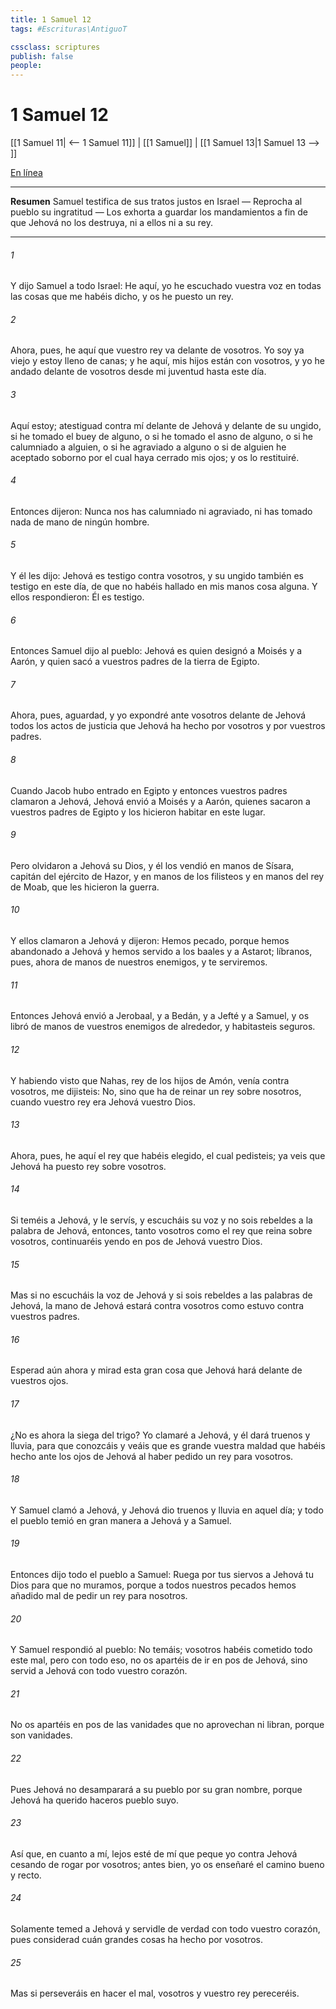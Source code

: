 ```yaml
---
title: 1 Samuel 12
tags: #Escrituras\AntiguoT

cssclass: scriptures
publish: false
people:
---
```


# 1 Samuel 12
[[1 Samuel 11| <-- 1 Samuel 11]] | [[1 Samuel]] | [[1 Samuel 13|1 Samuel 13 --> ]]

[En línea](https://churchofjesuschrist.org/study/scriptures/ot/1-sam/12?lang=spa)

---
__Resumen__
Samuel testifica de sus tratos justos en Israel — Reprocha al pueblo su ingratitud — Los exhorta a guardar los mandamientos a fin de que Jehová no los destruya, ni a ellos ni a su rey.

---
###### 1 
Y dijo Samuel a todo Israel: He aquí, yo he escuchado vuestra voz en todas las cosas que me habéis dicho, y os he puesto un rey.

###### 2 
Ahora, pues, he aquí que vuestro rey va delante de vosotros. Yo soy ya viejo y estoy lleno de canas; y he aquí, mis hijos están con vosotros, y yo he andado delante de vosotros desde mi juventud hasta este día.

###### 3 
Aquí estoy; atestiguad contra mí delante de Jehová y delante de su ungido, si he tomado el buey de alguno, o si he tomado el asno de alguno, o si he calumniado a alguien, o si he agraviado a alguno o si de alguien he aceptado soborno por el cual haya cerrado mis ojos; y os lo restituiré.

###### 4 
Entonces dijeron: Nunca nos has calumniado ni agraviado, ni has tomado nada de mano de ningún hombre.

###### 5 
Y él les dijo: Jehová es testigo contra vosotros, y su ungido también es testigo en este día, de que no habéis hallado en mis manos cosa alguna. Y ellos respondieron: Él es testigo.

###### 6 
Entonces Samuel dijo al pueblo: Jehová es quien designó a Moisés y a Aarón, y quien sacó a vuestros padres de la tierra de Egipto.

###### 7 
Ahora, pues, aguardad, y yo expondré ante vosotros delante de Jehová todos los actos de justicia que Jehová ha hecho por vosotros y por vuestros padres.

###### 8 
Cuando Jacob hubo entrado en Egipto y entonces vuestros padres clamaron a Jehová, Jehová envió a Moisés y a Aarón, quienes sacaron a vuestros padres de Egipto y los hicieron habitar en este lugar.

###### 9 
Pero olvidaron a Jehová su Dios, y él los vendió en manos de Sísara, capitán del ejército de Hazor, y en manos de los filisteos y en manos del rey de Moab, que les hicieron la guerra.

###### 10 
Y ellos clamaron a Jehová y dijeron: Hemos pecado, porque hemos abandonado a Jehová y hemos servido a los baales y a Astarot; líbranos, pues, ahora de manos de nuestros enemigos, y te serviremos.

###### 11 
Entonces Jehová envió a Jerobaal, y a Bedán, y a Jefté y a Samuel, y os libró de manos de vuestros enemigos de alrededor, y habitasteis seguros.

###### 12 
Y habiendo visto que Nahas, rey de los hijos de Amón, venía contra vosotros, me dijisteis: No, sino que ha de reinar un rey sobre nosotros, cuando vuestro rey era Jehová vuestro Dios.

###### 13 
Ahora, pues, he aquí el rey que habéis elegido, el cual pedisteis; ya veis que Jehová ha puesto rey sobre vosotros.

###### 14 
Si teméis a Jehová, y le servís, y escucháis su voz y no sois rebeldes a la palabra de Jehová, entonces, tanto vosotros como el rey que reina sobre vosotros, continuaréis yendo en pos de Jehová vuestro Dios.

###### 15 
Mas si no escucháis la voz de Jehová y si sois rebeldes a las palabras de Jehová, la mano de Jehová estará contra vosotros como estuvo contra vuestros padres.

###### 16 
Esperad aún ahora y mirad esta gran cosa que Jehová hará delante de vuestros ojos.

###### 17 
¿No es ahora la siega del trigo? Yo clamaré a Jehová, y él dará truenos y lluvia, para que conozcáis y veáis que es grande vuestra maldad que habéis hecho ante los ojos de Jehová al haber pedido un rey para vosotros.

###### 18 
Y Samuel clamó a Jehová, y Jehová dio truenos y lluvia en aquel día; y todo el pueblo temió en gran manera a Jehová y a Samuel.

###### 19 
Entonces dijo todo el pueblo a Samuel: Ruega por tus siervos a Jehová tu Dios para que no muramos, porque a todos nuestros pecados hemos añadido  mal de pedir un rey para nosotros.

###### 20 
Y Samuel respondió al pueblo: No temáis; vosotros habéis cometido todo este mal, pero con todo eso, no os apartéis de ir en pos de Jehová, sino servid a Jehová con todo vuestro corazón.

###### 21 
No os apartéis  en pos de las vanidades que no aprovechan ni libran, porque son vanidades.

###### 22 
Pues Jehová no desamparará a su pueblo por su gran nombre, porque Jehová ha querido haceros pueblo suyo.

###### 23 
Así que, en cuanto a mí, lejos esté de mí que peque yo contra Jehová cesando de rogar por vosotros; antes bien, yo os enseñaré el camino bueno y recto.

###### 24 
Solamente temed a Jehová y servidle de verdad con todo vuestro corazón, pues considerad cuán grandes cosas ha hecho por vosotros.

###### 25 
Mas si perseveráis en hacer el mal, vosotros y vuestro rey pereceréis.

